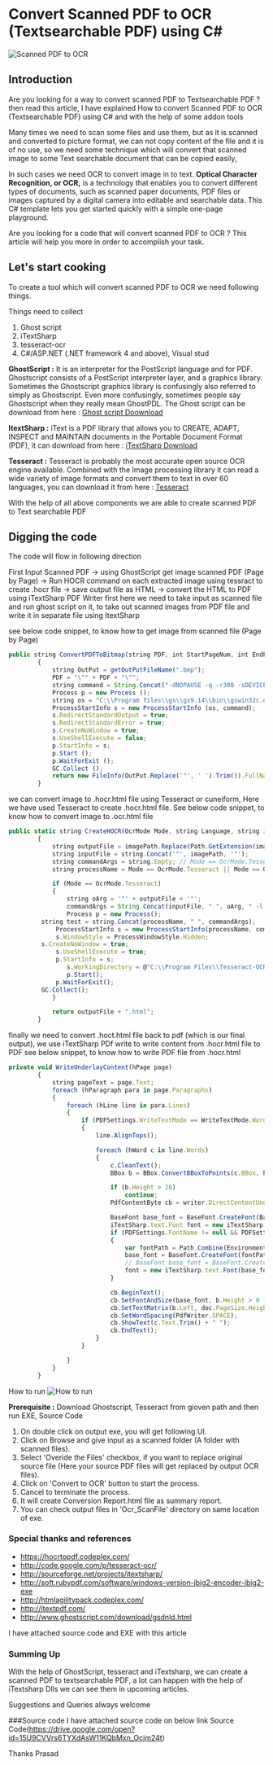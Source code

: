 # Convert Scanned PDF to OCR (Textsearchable PDF) using C#

![Scanned PDF to OCR](http://www.dotnetspider.com/attachments/Resources/46024-5346902-process.jpg)

## Introduction
Are you looking for a way to convert scanned PDF to Textsearchable PDF ? then read this article, I have explained How to convert Scanned PDF to OCR (Textsearchable PDF) using C# and with the help of some addon tools

Many times we need to scan some files and use them, but as it is scanned and converted to picture format, we can not copy content of the file and it is of no use, so we need some technique which will convert that scanned image to some Text searchable document that can be copied easily,

In such cases we need OCR to convert image in to text. **Optical Character Recognition, or OCR,** is a technology that enables you to convert different types of documents, such as scanned paper documents, PDF files or images captured by a digital camera into editable and searchable data.
This C# template lets you get started quickly with a simple one-page playground.

Are you looking for a code that will convert scanned PDF to OCR ? This article will help you more in order to accomplish your task.

## Let's start cooking

To create a tool which will convert scanned PDF to OCR we need following things.

Things need to collect

1. Ghost script
2. iTextSharp
3. tesseract-ocr
4. C#/ASP.NET (.NET framework 4 and above), Visual stud

**GhostScript :**
It is an interpreter for the PostScript language and for PDF. Ghostscript consists of a PostScript interpreter layer, and a graphics library. Sometimes the Ghostscript graphics library is confusingly also referred to simply as Ghostscript. Even more confusingly, sometimes people say Ghostscript when they really mean GhostPDL. The Ghost script can be download from here : 
[Ghost script Doownload](http://ghostscript.com/download/gsdnld.html)

**ItextSharp :**
iText is a PDF library that allows you to CREATE, ADAPT, INSPECT and MAINTAIN documents in the Portable Document Format (PDF), it can download from here : 
[iTextSharp Download](http://sourceforge.net/projects/itextsharp/)

**Tesseract :**
Tesseract is probably the most accurate open source OCR engine available. Combined with the Image processing library it can read a wide variety of image formats and convert them to text in over 60 languages, you can download it from here :
[Tesseract](http://code.google.com/p/tesseract-ocr/)

With the help of all above components we are able to create scanned PDF to Text searchable PDF


## Digging the code
The code will flow in following direction

First Input Scanned PDF -> using GhostScript get image scanned PDF (Page by Page) -> Run HOCR command on each extracted image using tessract to create .hocr file -> save output file as HTML -> convert the HTML to PDF using iTextSharp PDF Writer
first here we need to take input as scanned file and run ghost script on it, to take out scanned images from PDF file and write it in separate file using ItextSharp

see below code snippet, to know how to get image from scanned file (Page by Page)

```javascript
public string ConvertPDFToBitmap(string PDF, int StartPageNum, int EndPageNum)
        {
            string OutPut = getOutPutFileName(".bmp");
            PDF = "\"" + PDF + "\"";
            string command = String.Concat("-dNOPAUSE -q -r300 -sDEVICE=bmp16m -dBATCH -dFirstPage=", StartPageNum.ToString(), " -dLastPage=", EndPageNum.ToString(), " -sOutputFile=" + OutPut + " " + PDF + " -c quit");  //command to fire with the help of GScript to get image from PDF file
            Process p = new Process ();
            string os = "C:\\Program files\\gs\\gs9.14\\bin\\gswin32c.exe"; //change your ghost script installation path here
            ProcessStartInfo s = new ProcessStartInfo (os, command);
            s.RedirectStandardOutput = true;
            s.RedirectStandardError = true;
            s.CreateNoWindow = true;
            s.UseShellExecute = false;
            p.StartInfo = s;
            p.Start ();
            p.WaitForExit ();
            GC.Collect ();
            return new FileInfo(OutPut.Replace('"', ' ').Trim()).FullName;
        }
```

we can convert image to .hocr.html file using Tesseract or cuneiform, Here we have used Tesseract to create .hocr.html file. See below code snippet, to know how to convert image to .ocr.html file

```javascript
public static string CreateHOCR(OcrMode Mode, string Language, string imagePath)
        {
            string outputFile = imagePath.Replace(Path.GetExtension(imagePath), ".hocr");
            string inputFile = string.Concat('"', imagePath, '"');
            string commandArgs = string.Empty; // Mode == OcrMode.Tesseract ? " -l " + Language + " hocr" : " -l " + Language + " -f hocr -o ";
            string processName = Mode == OcrMode.Tesseract || Mode == OcrMode.TesseractDigitsOnly ? "tesseract" : Mode == OcrMode.Cuneiform ? "cuneiform" : "ocropus-hocr";

            if (Mode == OcrMode.Tesseract)
            {
                string oArg = '"' + outputFile + '"';
                commandArgs = String.Concat(inputFile, " ", oArg, " -l " + Language + " -psm 1 hocr ");
                Process p = new Process();
         string test = string.Concat(processName, " ", commandArgs);
             ProcessStartInfo s = new ProcessStartInfo(processName, commandArgs);
             s.WindowStyle = ProcessWindowStyle.Hidden;
         s.CreateNoWindow = true;
             s.UseShellExecute = true;
             p.StartInfo = s;
                s.WorkingDirectory = @"C:\\Program Files\\Tesseract-OCR\\"; //@"C:\Program Files\Tesseract-OCR\";
                p.Start();
             p.WaitForExit();
         GC.Collect();
            }

            return outputFile + ".html";
        }
```

finally we need to convert .hoct.html file back to pdf (which is our final output), we use iTextSharp PDf write to write content from .hocr.html file to PDF
see below snippet, to know how to write PDF file from .hocr.html

```javascript
private void WriteUnderlayContent(hPage page)
        {
            string pageText = page.Text;
            foreach (hParagraph para in page.Paragraphs)
            {
                foreach (hLine line in para.Lines)
                {
                    if (PDFSettings.WriteTextMode == WriteTextMode.Word)
                    {
                        line.AlignTops();

                        foreach (hWord c in line.Words)
                        {
                            c.CleanText();
                            BBox b = BBox.ConvertBBoxToPoints(c.BBox, PDFSettings.Dpi);

                            if (b.Height > 28)
                                continue;
                            PdfContentByte cb = writer.DirectContentUnder;

                            BaseFont base_font = BaseFont.CreateFont(BaseFont.HELVETICA, BaseFont.WINANSI, false);
                            iTextSharp.text.Font font = new iTextSharp.text.Font(base_font);
                            if (PDFSettings.FontName != null && PDFSettings.FontName != string.Empty)
                            {
                                var fontPath = Path.Combine(Environment.GetFolderPath(Environment.SpecialFolder.Fonts), PDFSettings.FontName);
                                base_font = BaseFont.CreateFont(fontPath, BaseFont.IDENTITY_H, BaseFont.EMBEDDED);
                                // BaseFont base_font = BaseFont.CreateFont(BaseFont.HELVETICA, BaseFont.WINANSI, false);
                                font = new iTextSharp.text.Font(base_font);
                            }

                            cb.BeginText();
                            cb.SetFontAndSize(base_font, b.Height > 0 ? b.Height : 2);
                            cb.SetTextMatrix(b.Left, doc.PageSize.Height - b.Top - b.Height + 2);
                            cb.SetWordSpacing(PdfWriter.SPACE);
                            cb.ShowText(c.Text.Trim() + " ");
                            cb.EndText();
                        }
                    }

                }
            }
        }
```

How to run
![How to run](http://www.dotnetspider.com/attachments/Resources/46024-5415278-scr.jpg)

**Prerequisite :** Download Ghostscript, Tesseract from gioven path and then run EXE, Source Code

1. On double click on output exe, you will get following UI.
2. Click on Browse and give input as a scanned folder (A folder with scanned files).
3. Select 'Overide the Files' checkbox, if you want to replace original source file (Here your source PDF files will get replaced by output OCR files).
4. Click on 'Convert to OCR' button to start the process.
5. Cancel to terminate the process.
6. It will create Conversion Report.html file as summary report.
7. You can check output files in 'Ocr_ScanFile' directory on same location of exe.

### Special thanks and references

- https://hocrtopdf.codeplex.com/
- http://code.google.com/p/tesseract-ocr/
- http://sourceforge.net/projects/itextsharp/
- http://soft.rubypdf.com/software/windows-version-jbig2-encoder-jbig2-exe
- http://htmlagilitypack.codeplex.com/
- http://itextpdf.com/
- http://www.ghostscript.com/download/gsdnld.html

I have attached source code and EXE with this article

### Summing Up

With the help of GhostScript, tesseract and iTextsharp, we can create a scanned PDF to textsearchable PDF, a lot can happen with the help of iTextsharp Dlls we can see them in upcoming articles.

Suggestions and Queries always welcome

###Source code
I have attached source code on below link
Source Code(https://drive.google.com/open?id=15U9CVVrs6TYXdAsW11KQbMxn_Ocjm24t)

Thanks
Prasad

